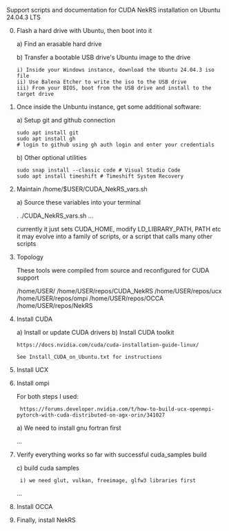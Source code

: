 Support scripts and documentation for CUDA NekRS installation on Ubuntu 24.04.3 LTS

0) Flash a hard drive with Ubuntu, then boot into it

   a) Find an erasable hard drive
   
   b) Transfer a bootable USB drive's Ubuntu image to the drive

       i) Inside your Windows instance, download the Ubuntu 24.04.3 iso file
       ii) Use Balena Etcher to write the iso to the USB drive
       iii) From your BIOS, boot from the USB drive and install to the target drive

2) Once inside the Unbuntu instance, get some additional software:

    a) Setup git and github connection

       sudo apt install git         
       sudo apt install gh   
       # login to github using gh auth login and enter your credentials

    b) Other optional utilities
   
       sudo snap install --classic code # Visual Studio Code
       sudo apt install timeshift # Timeshift System Recovery
   
3) Maintain /home/$USER/CUDA_NekRS_vars.sh

   a) Source these variables into your terminal

      . ./CUDA_NekRS_vars.sh
       ... 
       
    currently it just sets CUDA_HOME, modify LD_LIBRARY_PATH, PATH etc
    it may evolve into a family of scripts, or a script that calls many other scripts

4) Topology

   These tools were compiled from source and reconfigured for CUDA support

   /home/USER/
   /home/USER/repos/CUDA_NekRS
   /home/USER/repos/ucx
   /home/USER/repos/ompi
   /home/USER/repos/OCCA
   /home/USER/repos/NekRS
   
6) Install CUDA

    a) Install or update CUDA drivers
    b) Install CUDA toolkit

       https://docs.nvidia.com/cuda/cuda-installation-guide-linux/

       See Install_CUDA_on_Ubuntu.txt for instructions

7) Install UCX

8) Install ompi

    For both steps I used:

        https://forums.developer.nvidia.com/t/how-to-build-ucx-openmpi-pytorch-with-cuda-distributed-on-agx-orin/341027


    a) We need to install gnu fortran first

    ...

9) Verify everything works so far with successful cuda_samples build

    c) build cuda samples
        
        i) we need glut, vulkan, freeimage, glfw3 libraries first

    ...

10) Install OCCA


11) Finally, install NekRS

